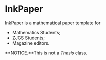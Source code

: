 # InkPaper

InkPaper is a mathematical paper template for

- Mathematics Students;
- ZJGS Students;
- Magazine editors.

**NOTICE.**This is not a *Thesis* class.
